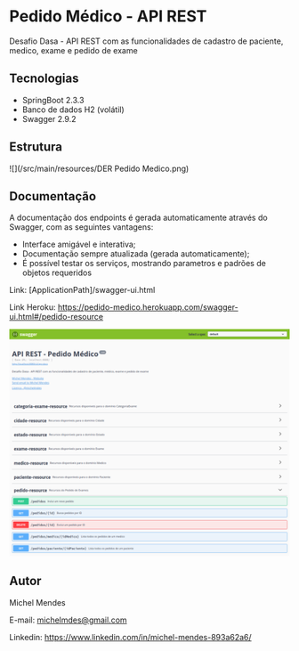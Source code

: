 # Pedido Médico - API REST

Desafio Dasa - API REST com as funcionalidades de cadastro de paciente, medico, exame e pedido de exame

## Tecnologias
 - SpringBoot 2.3.3
 - Banco de dados H2 (volátil)
 - Swagger 2.9.2
 
## Estrutura
![](/src/main/resources/DER Pedido Medico.png)

## Documentação
A documentação dos endpoints é gerada automaticamente através do Swagger, com as seguintes vantagens:
 - Interface amigável e interativa;
 - Documentação sempre atualizada (gerada automaticamente);
 - É possível testar os serviços, mostrando parametros e padrões de objetos requeridos
 
Link: [ApplicationPath]/swagger-ui.html

Link Heroku: https://pedido-medico.herokuapp.com/swagger-ui.html#/pedido-resource

![](/src/main/resources/Documentacao_swagger.png)

## Autor
Michel Mendes

E-mail: michelmdes@gmail.com

Linkedin: https://www.linkedin.com/in/michel-mendes-893a62a6/